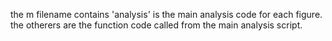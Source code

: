 the m filename contains 'analysis' is the main analysis code for each figure. the otherers are the function code called from the main analysis script.  
